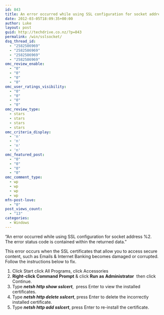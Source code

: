 ```yaml
---
id: 843
title: An error occurred while using SSL configuration for socket address Error
date: 2012-03-05T18:09:35+00:00
author: Luke
layout: post
guid: http://techdrive.co.nz/?p=843
permalink: /win/sslsocket/
dsq_thread_id:
  - "2582586969"
  - "2582586969"
  - "2582586969"
  - "2582586969"
omc_review_enable:
  - "0"
  - "0"
  - "0"
  - "0"
omc_user_ratings_visibility:
  - "0"
  - "0"
  - "0"
  - "0"
omc_review_type:
  - stars
  - stars
  - stars
  - stars
omc_criteria_display:
  - 'n'
  - 'n'
  - 'n'
  - 'n'
omc_featured_post:
  - "0"
  - "0"
  - "0"
  - "0"
omc_comment_type:
  - wp
  - wp
  - wp
  - wp
mfn-post-love:
  - "0"
post_views_count:
  - "13"
categories:
  - Windows
---
```

&#8220;An error occurred while using SSL configuration for socket address %2. The error status code is contained within the returned data.&#8221;

This error occurs when the SSL certificates that allow you to access secure content, such as Emails & Internet Banking becomes damaged or corrupted. Follow the instructions below to fix.

  1. Click Start click All Programs, click Accessories
  2. **Right**&#8211;**click** **Command** **Prompt** & click **Run** **as** **Administrator**  then click Continue.
  3. Type **_netsh http show sslcert_**,  press Enter to view the installed certificates.
  4. Type **_netsh http delete sslcert_**, press Enter to delete the incorrectly installed certificate.
  5. Type **_netsh http add sslcert_**, press Enter to re-install the certificate.